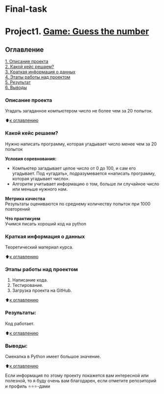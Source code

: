 # Final-task

# Project1. [Game: Guess the number](https://github.com/RinaGlin/Final-task/blob/master/gamev2test.py)

## Оглавление  
[1. Описание проекта](https://github.com/RinaGlin/Final-task#описание-проекта)  
[2. Какой кейс решаем?](https://github.com/RinaGlin/Final-task#какой-кейс-решаем)  
[3. Краткая информация о данных](https://github.com/RinaGlin/Final-task#краткая-информация-о-данных)  
[4. Этапы работы над проектом](https://github.com/RinaGlin/Final-task#этапы-работы-над-проектом)  
[5. Результат](https://github.com/RinaGlin/Final-task#результаты)    
[6. Выводы](https://github.com/RinaGlin/Final-task#выводы) 

### Описание проекта    
Угадать загаданное компьютером число не более чем за 20 попыток.

:arrow_up:[к оглавлению](https://github.com/RinaGlin/Final-task#оглавление)


### Какой кейс решаем?    
Нужно написать программу, которая угадывает число менее чем за 20 попыток

**Условия соревнования:**  
- Компьютер загадывает целое число от 0 до 100, и сам его угадывает. Под «угадать», подразумевается «написать программу, которая угадывает число».
- Алгоритм учитывает информацию о том, больше ли случайное число или меньше нужного нам.

**Метрика качества**     
Результаты оцениваются по среднему количеству попыток при 1000 повторений

**Что практикуем**     
Учимся писать хороший код на python


### Краткая информация о данных
Теоретический материал курса.
  
:arrow_up:[к оглавлению](https://github.com/RinaGlin/Final-task#оглавление)


### Этапы работы над проектом  
1. Написание кода.
2. Тестирование. 
3. Загрузка проекта на GitHub.

:arrow_up:[к оглавлению](https://github.com/RinaGlin/Final-task#оглавление)


### Результаты:  
Код работает.

:arrow_up:[к оглавлению](https://github.com/RinaGlin/Final-task#оглавление)


### Выводы:  
Смекалка в Python имеет большое значение. 

:arrow_up:[к оглавлению](https://github.com/RinaGlin/Final-task#оглавление)


Если информация по этому проекту покажется вам интересной или полезной, то я буду очень вам благодарен, если отметите репозиторий и профиль ⭐️⭐️⭐️-дами